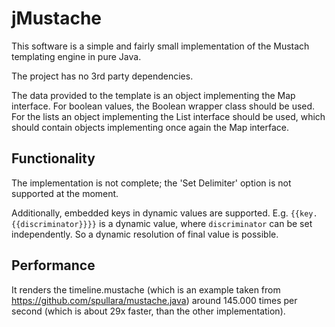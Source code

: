 # jMustache

This software is a simple and fairly small implementation
of the Mustach templating engine in pure Java.

The project has no 3rd party dependencies.

The data provided to the template is an object implementing
the Map interface. For boolean values, the Boolean wrapper
class should be used. For the lists an object implementing
the List interface should be used, which should contain
objects implementing once again the Map interface.

## Functionality

The implementation is not complete; the 'Set Delimiter' option
is not supported at the moment.

Additionally, embedded keys in dynamic values are supported. E.g. `{{key.{{discriminator}}}}` is a dynamic value, where `discriminator` can be set independently. So a dynamic resolution of final value is possible.

## Performance

It renders the timeline.mustache (which is an example taken from https://github.com/spullara/mustache.java) around 145.000 times per second (which is about 29x faster, than the other implementation).
